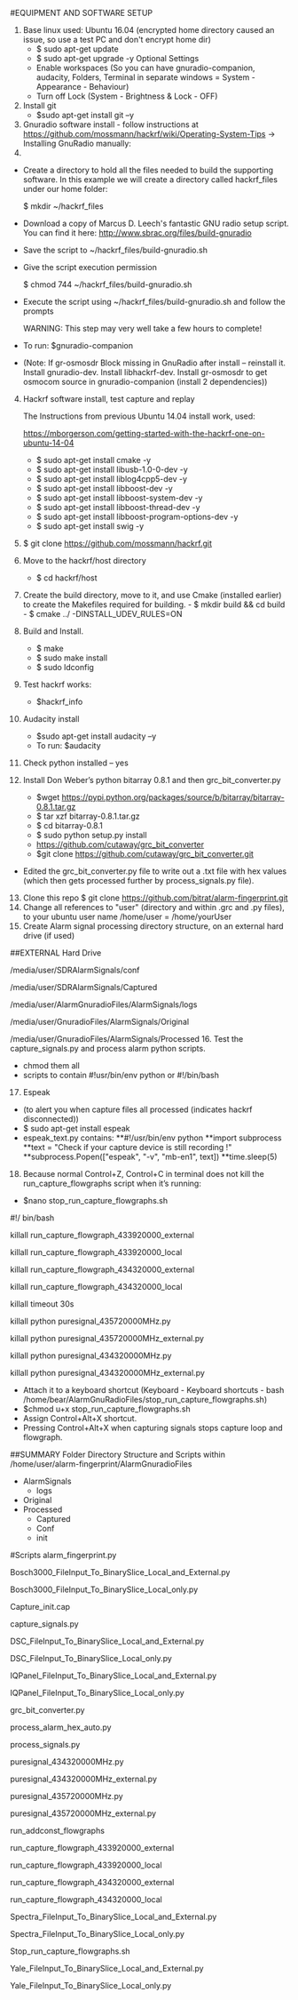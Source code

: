 #EQUIPMENT AND SOFTWARE SETUP

1.	Base linux used: Ubuntu 16.04 (encrypted home directory caused an issue, so use a test PC and don't encrypt home dir)
    - $ sudo apt-get update
    - $ sudo apt-get upgrade -y
Optional Settings
    - Enable workspaces (So you can have gnuradio-companion, audacity, Folders, Terminal in separate windows = System -Appearance - Behaviour)
    - Turn off Lock (System - Brightness & Lock - OFF)
2.	Install git
    - $sudo apt-get install git –y
3.	Gnuradio software install - follow instructions at https://github.com/mossmann/hackrf/wiki/Operating-System-Tips -> Installing GnuRadio manually:
4.	
- Create a directory to hold all the files needed to build the supporting software. In this example we will create a directory called hackrf_files under our home folder:

    $ mkdir ~/hackrf_files
- Download a copy of Marcus D. Leech's fantastic GNU radio setup script. You can find it here:
http://www.sbrac.org/files/build-gnuradio
- Save the script to ~/hackrf_files/build-gnuradio.sh
- Give the script execution permission

    $ chmod 744 ~/hackrf_files/build-gnuradio.sh
- Execute the script using ~/hackrf_files/build-gnuradio.sh and follow the prompts

    WARNING: This step may very well take a few hours to complete!

- To run: $gnuradio-companion
- (Note: If gr-osmosdr Block missing in GnuRadio after install – reinstall it. Install gnuradio-dev. Install libhackrf-dev. Install gr-osmosdr to get osmocom source in gnuradio-companion (install 2 dependencies))
4.	Hackrf software install, test capture and replay

    The Instructions from previous Ubuntu 14.04 install work, used:
    
    https://mborgerson.com/getting-started-with-the-hackrf-one-on-ubuntu-14-04
    
    - $ sudo apt-get install cmake -y 
    - $ sudo apt-get install libusb-1.0-0-dev -y 
    - $ sudo apt-get install liblog4cpp5-dev -y 
    - $ sudo apt-get install libboost-dev -y 
    - $ sudo apt-get install libboost-system-dev -y
    - $ sudo apt-get install libboost-thread-dev -y
    - $ sudo apt-get install libboost-program-options-dev -y
    - $ sudo apt-get install swig -y
5.	$ git clone https://github.com/mossmann/hackrf.git
6.	Move to the hackrf/host directory   
    - $ cd hackrf/host
7.	Create the build directory, move to it, and use Cmake (installed earlier) to create the Makefiles required for building.
        - $ mkdir build && cd build
        - $ cmake ../ -DINSTALL_UDEV_RULES=ON
8.	Build and Install.
    - $ make
    - $ sudo make install
    - $ sudo ldconfig
9.	Test hackrf works:  
    - $hackrf_info
10.	Audacity install
    - $sudo apt-get install audacity –y
    - To run: $audacity
11.	Check python installed – yes 
12.	Install Don Weber’s python bitarray 0.8.1 and then grc_bit_converter.py
    - $wget https://pypi.python.org/packages/source/b/bitarray/bitarray-0.8.1.tar.gz
    - $ tar xzf bitarray-0.8.1.tar.gz
    - $ cd bitarray-0.8.1
    - $ sudo python setup.py install
    - https://github.com/cutaway/grc_bit_converter 
    - $git clone https://github.com/cutaway/grc_bit_converter.git
- Edited the grc_bit_converter.py file to write out a .txt file with hex values (which then gets processed further by process_signals.py file).
13.	Clone this repo  $ git clone https://github.com/bitrat/alarm-fingerprint.git 
14.	Change all references to "user" (directory and within .grc and .py files), to your ubuntu user name /home/user = /home/yourUser
15.	Create Alarm signal processing directory structure, on an external hard drive (if used)

##EXTERNAL Hard Drive

/media/user/SDRAlarmSignals/conf

/media/user/SDRAlarmSignals/Captured

/media/user/AlarmGnuradioFiles/AlarmSignals/logs

/media/user/GnuradioFiles/AlarmSignals/Original

/media/user/GnuradioFiles/AlarmSignals/Processed
16.	Test the capture_signals.py and process alarm python scripts.
- chmod them all
- scripts to contain #!usr/bin/env python or #!/bin/bash 
17.	Espeak 
- (to alert you when capture files all processed (indicates hackrf disconnected))
- $ sudo apt-get install espeak
- espeak_text.py contains:
**\#!/usr/bin/env python
**import subprocess
**text = "Check if your capture device is still recording !"
**subprocess.Popen(["espeak", "-v", "mb-en1", text])
**time.sleep(5)
18.	Because normal Control+Z, Control+C in terminal does not kill the run_capture_flowgraphs script when it’s running:
- $nano stop_run_capture_flowgraphs.sh

\#!/ bin/bash

killall run_capture_flowgraph_433920000_external

killall run_capture_flowgraph_433920000_local

killall run_capture_flowgraph_434320000_external

killall run_capture_flowgraph_434320000_local

killall timeout 30s

killall python puresignal_435720000MHz.py

killall python puresignal_435720000MHz_external.py

killall python puresignal_434320000MHz.py

killall python puresignal_434320000MHz_external.py

- Attach it to a keyboard shortcut (Keyboard - Keyboard shortcuts - bash /home/bear/AlarmGnuRadioFiles/stop_run_capture_flowgraphs.sh)
- $chmod u+x stop_run_capture_flowgraphs.sh
- Assign Control+Alt+X shortcut.
- Pressing Control+Alt+X when capturing signals stops capture loop and flowgraph.

##SUMMARY
Folder Directory Structure and Scripts within /home/user/alarm-fingerprint/AlarmGnuradioFiles
*	AlarmSignals
    *	logs
*	Original
*	Processed
    *	Captured
    *	Conf
    *	init

#Scripts
alarm_fingerprint.py

Bosch3000_FileInput_To_BinarySlice_Local_and_External.py

Bosch3000_FileInput_To_BinarySlice_Local_only.py

Capture_init.cap

capture_signals.py

DSC_FileInput_To_BinarySlice_Local_and_External.py

DSC_FileInput_To_BinarySlice_Local_only.py

IQPanel_FileInput_To_BinarySlice_Local_and_External.py

IQPanel_FileInput_To_BinarySlice_Local_only.py

grc_bit_converter.py

process_alarm_hex_auto.py

process_signals.py

puresignal_434320000MHz.py

puresignal_434320000MHz_external.py

puresignal_435720000MHz.py

puresignal_435720000MHz_external.py

run_addconst_flowgraphs

run_capture_flowgraph_433920000_external

run_capture_flowgraph_433920000_local

run_capture_flowgraph_434320000_external

run_capture_flowgraph_434320000_local

Spectra_FileInput_To_BinarySlice_Local_and_External.py

Spectra_FileInput_To_BinarySlice_Local_only.py

Stop_run_capture_flowgraphs.sh

Yale_FileInput_To_BinarySlice_Local_and_External.py

Yale_FileInput_To_BinarySlice_Local_only.py






